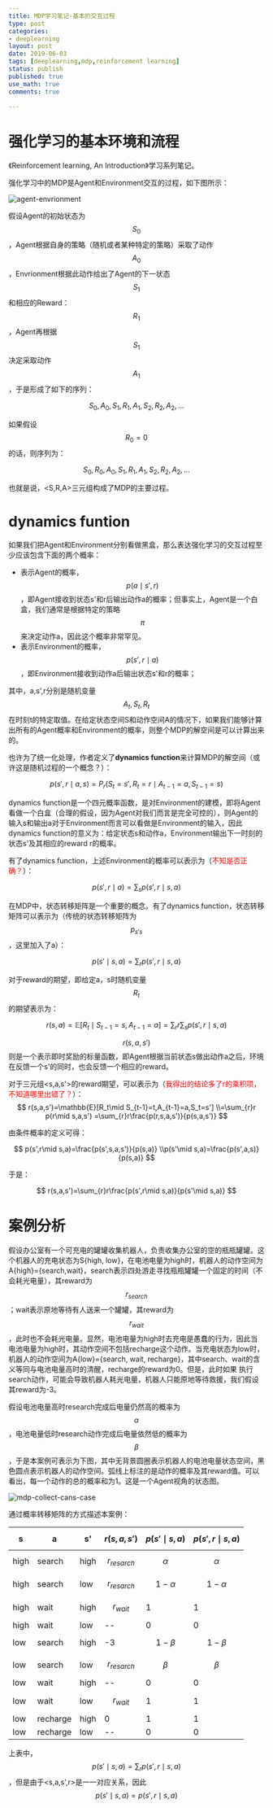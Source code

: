 ```yaml
---
title: MDP学习笔记-基本的交互过程
type: post
categories:
- deeplearning
layout: post
date: 2019-06-03
tags: [deeplearning,mdp,reinforcement learning]
status: publish
published: true
use_math: true
comments: true

---
```


# 强化学习的基本环境和流程

《Reinforcement learning, An Introduction》学习系列笔记。

强化学习中的MDP是Agent和Environment交互的过程，如下图所示：

![agent-envrionment](/images/rl/agent-envrionment.png)

假设Agent的初始状态为$$S_0$$，Agent根据自身的策略（随机或者某种特定的策略）采取了动作$$A_0$$，Envrionment根据此动作给出了Agent的下一状态$$S_1$$和相应的Reward：$$R_1$$，Agent再根据$$S_1$$决定采取动作$$A_1$$，于是形成了如下的序列：

$$
S_0,A_0,S_1,R_1,A_1,S_2,R_2,A_2,...
$$

如果假设$$R_0 = 0$$的话，则序列为：

$$
S_0,R_0,A_0,S_1,R_1,A_1,S_2,R_2,A_2,...
$$

也就是说，<S,R,A>三元组构成了MDP的主要过程。

# dynamics funtion
如果我们把Agent和Environment分别看做黑盒，那么表达强化学习的交互过程至少应该包含下面的两个概率：

* 表示Agent的概率，$$p(a\mid s',r)$$，即Agent接收到状态s'和r后输出动作a的概率；但事实上，Agent是一个白盒，我们通常是根据特定的策略$$\pi$$来决定动作a，因此这个概率非常罕见。
* 表示Environment的概率，$$p(s',r\mid a)$$，即Environment接收到动作a后输出状态s'和r的概率；

其中，a,s',r分别是随机变量$$A_t,S_t,R_t$$在时刻t的特定取值。在给定状态空间S和动作空间A的情况下，如果我们能够计算出所有的Agent概率和Environment的概率，则整个MDP的解空间是可以计算出来的。

也许为了统一化处理，作者定义了**dynamics function**来计算MDP的解空间（或许这是随机过程的一个概念？）：

$$
p(s',r\mid a,s)=P_r(S_t=s',R_t=r \mid A_{t-1}=a, S_{t-1}=s)
$$

dynamics function是一个四元概率函数，是对Environment的建模，即将Agent看做一个白盒（合理的假设，因为Agent对我们而言是完全可控的），则Agent的输入s和输出a对于Environment而言可以看做是Environment的输入，因此dynamics function的意义为：给定状态s和动作a，Environment输出下一时刻的状态s'及其相应的reward r的概率。

有了dynamics function，上述Environment的概率可以表示为（<font color="red">不知是否正确？</font>）：

$$
p(s',r\mid a) = \sum_{s} p(s',r\mid s,a)
$$

在MDP中，状态转移矩阵是一个重要的概念。有了dynamics function，状态转移矩阵可以表示为（传统的状态转移矩阵为$$p_{s's}$$，这里加入了a）：

$$
p(s'\mid s,a) = \sum_{r} p(s',r\mid s,a)
$$

对于reward的期望，即给定a，s时随机变量$$R_t$$的期望表示为：

$$
r(s,a)=\mathbb{E}[R_t\mid S_{t-1}=s, A_{t-1}=a]=\sum_{r}r\sum_{s}p(s',r\mid s,a)
$$

$$r(s,a,s')$$则是一个表示即时奖励的标量函数，即Agent根据当前状态s做出动作a之后，环境在反馈一个s'的同时，也会反馈一个相应的reward。

对于三元组<s,a,s'>的reward期望，可以表示为（<font color="red">我得出的结论多了r的乘积项，不知道哪里出错了？</font>）：
$$
r(s,a,s')=\mathbb{E}[R_t\mid S_{t-1}=t,A_{t-1}=a,S_t=s']
\\=\sum_{r}r p(r\mid s,a,s')
=\sum_{r}r\frac{p(r,s,a,s')}{p(s,a,s')}
$$

由条件概率的定义可得：

$$
p(s',r\mid s,a)=\frac{p(s',s,a,s')}{p(s,a)}
\\p(s'\mid s,a)=\frac{p(s',a,s)}{p(s,a)}
$$

于是：

$$
r(s,a,s')=\sum_{r}r\frac{p(s',r\mid s,a)}{p(s'\mid s,a)}
$$

# 案例分析

假设办公室有一个可充电的罐罐收集机器人，负责收集办公室的空的瓶瓶罐罐。这个机器人的充电状态为S{high, low}，在电池电量为high时，机器人的动作空间为A{high}={search,wait}，search表示四处游走寻找瓶瓶罐罐一个固定的时间（不会耗光电量），其reward为$$r_{search}$$；wait表示原地等待有人送来一个罐罐，其reward为$$r_{wait}$$，此时也不会耗光电量。显然，电池电量为high时去充电是愚蠢的行为，因此当电池电量为high时，其动作空间不包括recharge这个动作。当充电状态为low时，机器人的动作空间为A{low}={search, wait, recharge}，其中search、wait的含义等同与电池电量高时的清醒，recharge的reward为0。但是，此时如果 执行search动作，可能会导致机器人耗光电量，机器人只能原地等待救援，我们假设其reward为-3。

假设电池电量高时research完成后电量仍然高的概率为$$\alpha$$，电池电量低时research动作完成后电量依然低的概率为$$\beta$$，于是本案例可表示为下图，其中无背景圆圈表示机器人的电池电量状态空间，黑色圆点表示机器人的动作空间。弧线上标注的是动作的概率及其reward值。可以看出，每一个动作的总的概率和为1。这是一个Agent视角的状态图。

![mdp-collect-cans-case](/images/rl/mdp-collect-cans-case.png)

通过概率转移矩阵的方式描述本案例：

| s    | a        | s'   | $$r(s,a,s')$$   | $$p(s'\mid s,a)$$ | $$p(s',r\mid s,a)$$ |
| ---- | -------- | ---- | --------------- | ------------ | ------------ |
| high | search   | high | $$r_{resarch}$$ | $$\alpha$$   | $$\alpha$$ |
| high | search   | low  | $$r_{resarch}$$ | $$1-\alpha$$ | $$1-\alpha$$ |
| high | wait     | high | $$r_{wait}$$    | 1            | 1           |
| high | wait     | low  | --              | 0            | 0           |
| low  | search   | high | -3              | $$1-\beta$$  | $$1-\beta$$ |
| low  | search   | low  | $$r_{resarch}$$ | $$\beta$$    | $$\beta$$ |
| low  | wait     | high | --              | 0            | 0           |
| low  | wait     | low  | $$r_{wait}$$    | 1            | 1           |
| low  | recharge | high | 0               | 1            | 1           |
| low  | recharge | low  | --              | 0            | 0           |

上表中，$$p(s'\mid s,a)=\sum_{r} p(s',r \mid s,a)$$，但是由于<s,a,s',r>是一一对应关系，因此$$p(s'\mid s,a)=p(s',r\mid s,a)$$













